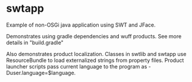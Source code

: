 # swtapp

Example of non-OSGi java application using SWT and JFace.

Demonstrates using gradle dependencies and wuff products. 
See more details in "build.gradle"

Also demonstrates product localization. Classes in swtlib and swtapp use
ResourceBundle to load externalized strings from property files.
Product launcher scripts pass current language to the program
as -Duser.language=$language.
